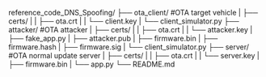 reference_code_DNS_Spoofing/
├── ota_client/ #OTA target vehicle
|   ├── certs/
|   |   ├── ota.crt
|   |   └── client.key
|   └── client_simulator.py
├── attacker/   #OTA attacker
|   ├── certs/
|   |   ├── ota.crt
|   |   └── attacker.key
|   ├── fake_app.py
|   ├── attacker.pub
|   ├── firmware.bin
|   ├── firmware.hash
|   ├── firmware.sig
|   └── client_simulator.py
├── server/     #OTA normal update server
|   ├── certs/
|   |   ├── ota.crt
|   |   └── server.key
|   ├── firmware.bin 
|   └── app.py
└── README.md
